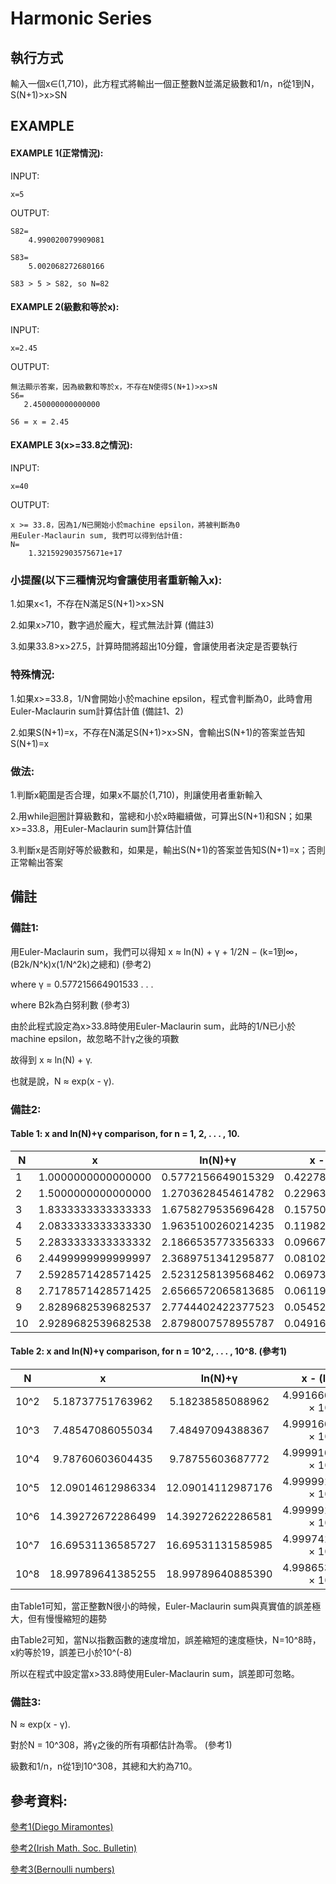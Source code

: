 # Harmonic Series

## 執行方式

輸入一個x∈(1,710)，此方程式將輸出一個正整數N並滿足級數和1/n，n從1到N，S(N+1)>x>SN

## EXAMPLE

#### EXAMPLE 1(正常情況):

INPUT:

    x=5
   
OUTPUT:

    S82=
        4.990020079909081

    S83=
        5.002068272680166

    S83 > 5 > S82, so N=82

#### EXAMPLE 2(級數和等於x):

INPUT:

    x=2.45

OUTPUT:

    無法顯示答案，因為級數和等於x，不存在N使得S(N+1)>x>sN
    S6= 
       2.450000000000000

    S6 = x = 2.45
    
#### EXAMPLE 3(x>=33.8之情況):

INPUT:

    x=40
    
OUTPUT:

    x >= 33.8，因為1/N已開始小於machine epsilon，將被判斷為0
    用Euler-Maclaurin sum, 我們可以得到估計值:
    N=
        1.321592903575671e+17

### 小提醒(以下三種情況均會讓使用者重新輸入x):

1.如果x<1，不存在N滿足S(N+1)>x>SN

2.如果x>710，數字過於龐大，程式無法計算 (備註3)

3.如果33.8>x>27.5，計算時間將超出10分鐘，會讓使用者決定是否要執行

### 特殊情況:

1.如果x>=33.8，1/N會開始小於machine epsilon，程式會判斷為0，此時會用Euler-Maclaurin sum計算估計值 (備註1、2)

2.如果S(N+1)=x，不存在N滿足S(N+1)>x>SN，會輸出S(N+1)的答案並告知S(N+1)=x

### 做法:

1.判斷x範圍是否合理，如果x不屬於(1,710)，則讓使用者重新輸入

2.用while迴圈計算級數和，當總和小於x時繼續做，可算出S(N+1)和SN；如果x>=33.8，用Euler-Maclaurin sum計算估計值

3.判斷x是否剛好等於級數和，如果是，輸出S(N+1)的答案並告知S(N+1)=x；否則正常輸出答案

## 備註

### 備註1:

用Euler-Maclaurin sum，我們可以得知 x ≈ ln(N) + γ + 1/2N − (k=1到∞，(B2k/N^k)x(1/N^2k)之總和) (參考2)

where γ = 0.577215664901533 . . . 

where B2k為白努利數 (參考3)

由於此程式設定為x>33.8時使用Euler-Maclaurin sum，此時的1/N已小於machine epsilon，故忽略不計γ之後的項數

故得到 x ≈ ln(N) + γ.

也就是說，N ≈ exp(x - γ).

### 備註2:

#### Table 1: x and ln(N)+γ comparison, for n = 1, 2, . . . , 10.

| N        | x                  | ln(N)+γ            | x - (ln(N)+γ)      |
| -------- |:------------------:|:------------------:|:------------------:|
| 1       | 1.0000000000000000 | 0.5772156649015329 | 0.4227843350984671 |
| 2       | 1.5000000000000000 | 1.2703628454614782 | 0.2296371545385218 |
| 3       | 1.8333333333333333 | 1.6758279535696428 | 0.1575053797636905 |
| 4       | 2.0833333333333330 | 1.9635100260214235 | 0.1198233073119095 |
| 5       | 2.2833333333333332 | 2.1866535773356333 | 0.0966797559977000 |
| 6       | 2.4499999999999997 | 2.3689751341295877 | 0.0810248658704120 |
| 7       | 2.5928571428571425 | 2.5231258139568462 | 0.0697313289002963 |
| 8       | 2.7178571428571425 | 2.6566572065813685 | 0.0611999362757740 |
| 9       | 2.8289682539682537 | 2.7744402422377523 | 0.0545280117305014 |
| 10      | 2.9289682539682538 | 2.8798007578955787 | 0.0491674960726751 |

#### Table 2: x and ln(N)+γ comparison, for n = 10^2, . . . , 10^8. (參考1)

| N        | x                  | ln(N)+γ            | x - (ln(N)+γ)      |
| -------- |:------------------:|:------------------:|:------------------:|
| 10^2    | 5.18737751763962 | 5.18238585088962 | 4.99166674999607 × 10^(−3) |
| 10^3    | 7.48547086055034 | 7.48497094388367 | 4.99916666673705 × 10^(−4) |
| 10^4    | 9.78760603604435 | 9.78755603687772 | 4.99991666309541 × 10^(−5) |
| 10^5    | 12.09014612986334 | 12.09014112987176 | 4.99999157277387 × 10^(−6) |
| 10^6    | 14.39272672286499 | 14.39272622286581 | 4.99999181613475 × 10^(−7) |
| 10^7    | 16.69531136585727 | 16.69531131585985 | 4.99974177614604 × 10^(−8) |
| 10^8    | 18.99789641385255 | 18.99789640885390 | 4.99865393521759 × 10^(−9) |

由Table1可知，當正整數N很小的時候，Euler-Maclaurin sum與真實值的誤差極大，但有慢慢縮短的趨勢

由Table2可知，當N以指數函數的速度增加，誤差縮短的速度極快，N=10^8時，x約等於19，誤差已小於10^(-8)

所以在程式中設定當x>33.8時使用Euler-Maclaurin sum，誤差即可忽略。

### 備註3:

N ≈ exp(x - γ).

對於N = 10^308，將γ之後的所有項都估計為零。 (參考1)

級數和1/n，n從1到10^308，其總和大約為710。

## 參考資料:

[參考1(Diego Miramontes)](https://www.researchgate.net/publication/344293598_An_alternative_strategy_for_harmonic_numbers_calculation_and_a_numerical_growth_rate)

[參考2(Irish Math. Soc. Bulletin)](https://core.ac.uk/download/pdf/297018835.pdf)

[參考3(Bernoulli numbers)](https://zh.wikipedia.org/wiki/%E4%BC%AF%E5%8A%AA%E5%88%A9%E6%95%B0)
